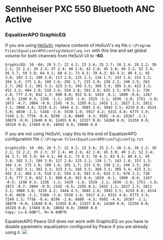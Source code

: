 # Sennheiser PXC 550 Bluetooth ANC Active
### EqualizerAPO GraphicEQ
If you are using [HeSuVi](https://sourceforge.net/projects/hesuvi/), replace contents of HeSuVi's eq file `C:\Program Files\EqualizerAPO\config\HeSuVi\eq.txt` with this line and set global volume for both channels from HeSuVi UI to **-60**.
```
GraphicEQ: 10 -84; 20 5.7; 22 4.2; 23 3.6; 25 2.7; 26 2.4; 28 2.2; 30 2.1; 32 2.2; 35 2.3; 37 2.4; 40 2.6; 42 2.8; 45 3.0; 49 3.2; 52 3.4; 56 3.7; 59 3.9; 64 4.1; 68 4.2; 73 4.3; 78 4.3; 83 4.3; 89 4.1; 95 3.8; 102 3.2; 109 3.0; 117 2.6; 125 2.1; 134 1.7; 143 1.4; 153 1.3; 164 1.4; 175 1.6; 188 1.6; 201 1.7; 215 2.0; 230 2.2; 246 2.5; 263 2.7; 282 3.1; 301 3.3; 323 3.5; 345 3.5; 369 3.5; 395 3.4; 423 3.3; 452 3.2; 484 2.9; 518 2.6; 554 2.6; 593 2.6; 635 2.5; 679 2.2; 726 2.0; 777 2.0; 832 1.5; 890 0.8; 952 0.4; 1019 -0.1; 1090 -0.6; 1167 -0.5; 1248 0.3; 1336 -1.1; 1429 -1.6; 1529 -2.1; 1636 -2.6; 1751 -1.8; 1873 -0.7; 2004 -0.9; 2145 -0.5; 2295 0.1; 2455 1.1; 2627 2.5; 2811 3.1; 3008 3.6; 3219 4.2; 3444 4.3; 3685 2.6; 3943 3.5; 4219 6.0; 4514 5.0; 4830 -2.1; 5168 -3.4; 5530 1.6; 5917 4.2; 6331 4.8; 6775 3.9; 7249 1.3; 7756 -0.4; 8299 -2.6; 8880 -4.3; 9502 -4.4; 10167 -2.1; 10879 -0.0; 11640 0.0; 12455 0.0; 13327 0.0; 14260 0.0; 15258 0.0; 16326 0.0; 17469 0.0; 18692 0.0; 20000 0.0
```
If you are not using HeSuVi, copy this to the end of EqualizerAPO configuration file `C:\Program Files\EqualizerAPO\config\config.txt`.
```
GraphicEQ: 10 -84; 20 5.7; 22 4.2; 23 3.6; 25 2.7; 26 2.4; 28 2.2; 30 2.1; 32 2.2; 35 2.3; 37 2.4; 40 2.6; 42 2.8; 45 3.0; 49 3.2; 52 3.4; 56 3.7; 59 3.9; 64 4.1; 68 4.2; 73 4.3; 78 4.3; 83 4.3; 89 4.1; 95 3.8; 102 3.2; 109 3.0; 117 2.6; 125 2.1; 134 1.7; 143 1.4; 153 1.3; 164 1.4; 175 1.6; 188 1.6; 201 1.7; 215 2.0; 230 2.2; 246 2.5; 263 2.7; 282 3.1; 301 3.3; 323 3.5; 345 3.5; 369 3.5; 395 3.4; 423 3.3; 452 3.2; 484 2.9; 518 2.6; 554 2.6; 593 2.6; 635 2.5; 679 2.2; 726 2.0; 777 2.0; 832 1.5; 890 0.8; 952 0.4; 1019 -0.1; 1090 -0.6; 1167 -0.5; 1248 0.3; 1336 -1.1; 1429 -1.6; 1529 -2.1; 1636 -2.6; 1751 -1.8; 1873 -0.7; 2004 -0.9; 2145 -0.5; 2295 0.1; 2455 1.1; 2627 2.5; 2811 3.1; 3008 3.6; 3219 4.2; 3444 4.3; 3685 2.6; 3943 3.5; 4219 6.0; 4514 5.0; 4830 -2.1; 5168 -3.4; 5530 1.6; 5917 4.2; 6331 4.8; 6775 3.9; 7249 1.3; 7756 -0.4; 8299 -2.6; 8880 -4.3; 9502 -4.4; 10167 -2.1; 10879 -0.0; 11640 0.0; 12455 0.0; 13327 0.0; 14260 0.0; 15258 0.0; 16326 0.0; 17469 0.0; 18692 0.0; 20000 0.0
Copy: L=-6.0dB*l, R=-6.0dB*R
```
EqualizerAPO Peace GUI does not work with GraphicEQ so you have to disable parametric equalization configured by Peace if you are already using it.
![](https://raw.githubusercontent.com/jaakkopasanen/AutoEq/master/results/SBAF-Serious/innerfidelity/onear/Sennheiser%20PXC%20550%20Bluetooth%20ANC%20Active/Sennheiser%20PXC%20550%20Bluetooth%20ANC%20Active.png)
